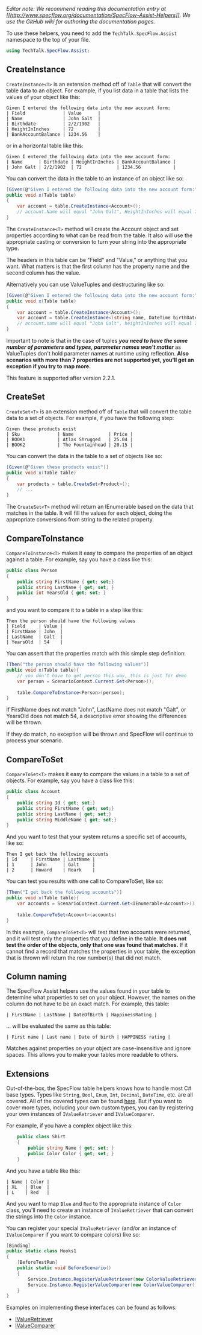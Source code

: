 _Editor note: We recommend reading this documentation entry at [[http://www.specflow.org/documentation/SpecFlow-Assist-Helpers]]. We use the GitHub wiki for authoring the documentation pages._

To use these helpers, you need to add the `TechTalk.SpecFlow.Assist` namespace to the top of your file.

```c#
using TechTalk.SpecFlow.Assist;
```

## CreateInstance<T>

`CreateInstance<T>` is an extension method off of `Table` that will convert the table data to an object.  For example, if you list data in a table that lists the values of your object like this:

```gherkin
Given I entered the following data into the new account form:
| Field              | Value      |
| Name               | John Galt  |
| Birthdate          | 2/2/1902   |
| HeightInInches     | 72         |
| BankAccountBalance | 1234.56    |
```

or in a horizontal table like this:

```gherkin
Given I entered the following data into the new account form:
| Name      | Birthdate | HeightInInches | BankAccountBalance |
| John Galt | 2/2/1902  | 72             | 1234.56            |
```

You can convert the data in the table to an instance of an object like so:

```c#
[Given(@"Given I entered the following data into the new account form:")]
public void x(Table table)
{
    var account = table.CreateInstance<Account>();
    // account.Name will equal "John Galt", HeightInInches will equal 72, etc.
}
```

The `CreateInstance<T>` method will create the Account object and set properties according to what can be read from the table.  It also will use the appropriate casting or conversion to turn your string into the appropriate type.

The headers in this table can be "Field" and "Value," or anything that you want.  What matters is that the first column has the property name and the second column has the value.

Alternatively you can use ValueTuples and destructuring like so:

``` c#
[Given(@"Given I entered the following data into the new account form:")]
public void x(Table table)
{
    var account = table.CreateInstance<Account>();
    var account = table.CreateInstance<(string name, DateTime birthDate, int heightInInches, decimal bankAccountBalance)>();
    // account.name will equal "John Galt", heightInInches will equal 72, etc.
}
```

Important to note is that in the case of tuples _**you need to have the same number of parameters and types, parameter names won't matter**_ as ValueTuples don't hold parameter names at runtime using reflection. **Also scenarios with more than 7 properties are not supported yet, you'll get an exception if you try to map more.**

This feature is supported after version 2.2.1.

## CreateSet<T>

`CreateSet<T>` is an extension method off of `Table` that will convert the table data to a set of objects.  For example, if you have the following step:

```gherkin
Given these products exist
| Sku              | Name             | Price |
| BOOK1            | Atlas Shrugged   | 25.04 |
| BOOK2            | The Fountainhead | 20.15 |
```

You can convert the data in the table to a set of objects like so:

```c#
[Given(@"Given these products exist")]
public void x(Table table)
{
    var products = table.CreateSet<Product>();
    // ...
}
```

The `CreateSet<T>` method will return an IEnumerable<T> based on the data that matches in the table.  It will fill the values for each object, doing the appropriate conversions from string to the related property.

## CompareToInstance<T>

`CompareToInstance<T>` makes it easy to compare the properties of an object against a table. For example, say you have a class like this:

```c#
public class Person
{
    public string FirstName { get; set;}  
    public string LastName { get; set; }
    public int YearsOld { get; set; }
}
```

and you want to compare it to a table in a step like this:

```gherkin
Then the person should have the following values
| Field     | Value |
| FirstName | John  |
| LastName  | Galt  |
| YearsOld  | 54    |
```
  
You can assert that the properties match with this simple step definition:

```c#  
[Then("the person should have the following values")]
public void x(Table table){
    // you don't have to get person this way, this is just for demo
    var person = ScenarioContext.Current.Get<Person>();
  
    table.CompareToInstance<Person>(person);
}
```

If FirstName does not match "John", LastName does not match "Galt", or YearsOld does not match 54, a descriptive error showing the differences will be thrown.

If they do match, no exception will be thrown and SpecFlow will continue to process your scenario.

## CompareToSet<T>

`CompareToSet<T>` makes it easy to compare the values in a table to a set of objects.  For example, say you have a class like this:

```c#
public class Account
{
    public string Id { get; set;}
    public string FirstName { get; set;}
    public string LastName { get; set;}
    public string MiddleName { get; set;}
}
```

And you want to test that your system returns a specific set of accounts, like so:

```gherkin
Then I get back the following accounts
| Id     | FirstName | LastName |
| 1      | John      | Galt     |
| 2      | Howard    | Roark    |
```

You can test you results with one call to CompareToSet<T>, like so:

```c#
[Then("I get back the following accounts")]
public void x(Table table){
    var accounts = ScenarioContext.Current.Get<IEnumerable<Account>>();
  
    table.CompareToSet<Account>(accounts)
}
```

In this example, `CompareToSet<T>` will test that two accounts were returned, and it will test only the properties that you define in the table.  **It does not test the order of the objects, only that one was found that matches.**  If it cannot find a record that matches the properties in your table, the exception that is thrown will return the row number(s) that did not match.

## Column naming

The SpecFlow Assist helpers use the values found in your table to determine what properties to set on your object.  However, the names on the column do not have to be an exact match.  For example, this table:

```gherkin
| FirstName | LastName | DateOfBirth | HappinessRating |
```

... will be evaluated the same as this table:

```gherkin
| First name | Last name | Date of birth | HAPPINESS rating |
```

Matches against properties on your object are case-insensitive and ignore spaces.  This allows you to make your tables more readable to others.

## Extensions

Out-of-the-box, the SpecFlow table helpers knows how to handle most C# base types.  Types like `String`, `Bool`, `Enum`, `Int`, `Decimal`, `DateTime`, etc. are all covered. All of the covered types can be found [here](https://github.com/techtalk/SpecFlow/tree/master/TechTalk.SpecFlow/Assist/ValueRetrievers). But if you want to cover more types, including your own custom types, you can by registering your own instances of `IValueRetriever` and `IValueComparer`.

For example, if you have a complex object like this:

```c#
    public class Shirt
    {
        public string Name { get; set; }
        public Color Color { get; set; }
    }
```

And you have a table like this:

```gherkin
| Name | Color |
| XL   | Blue  |
| L    | Red   |
```

And you want to map `Blue` and `Red` to the appropriate instance of `Color` class, you'll need to create an instance of `IValueRetriever` that can convert the strings into the `Color` instance.

You can register your special `IValueRetriever` (and/or an instance of `IValueComparer` if you want to compare colors) like so:

```c#
[Binding]
public static class Hooks1
{
    [BeforeTestRun]
    public static void BeforeScenario()
    {
        Service.Instance.RegisterValueRetriever(new ColorValueRetriever());
        Service.Instance.RegisterValueComparer(new ColorValueComparer());
    }
}
```

Examples on implementing these interfaces can be found as follows:

* [IValueRetriever](https://github.com/techtalk/SpecFlow/tree/v2/Runtime/Assist/ValueRetrievers)
* [IValueComparer](https://github.com/techtalk/SpecFlow/tree/v2/Runtime/Assist/ValueComparers)